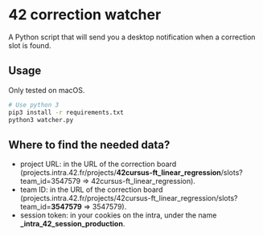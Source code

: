 # 42 correction watcher

A Python script that will send you a desktop notification when a correction slot is found.

## Usage

Only tested on macOS.
```sh
# Use python 3
pip3 install -r requirements.txt
python3 watcher.py
```

## Where to find the needed data?
- project URL: in the URL of the correction board (projects.intra.42.fr/projects/**42cursus-ft_linear_regression**/slots?team_id=3547579 => 42cursus-ft_linear_regression).
- team ID: in the URL of the correction board (projects.intra.42.fr/projects/42cursus-ft_linear_regression/slots?team_id=**3547579** => 3547579).
- session token: in your cookies on the intra, under the name **_intra_42_session_production**.